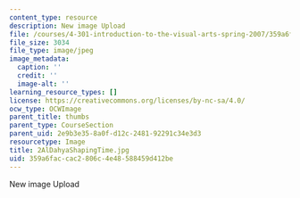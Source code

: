 ```yaml
---
content_type: resource
description: New image Upload
file: /courses/4-301-introduction-to-the-visual-arts-spring-2007/359a6faccac2806c4e48588459d412be_2AlDahyaShapingTime.jpg
file_size: 3034
file_type: image/jpeg
image_metadata:
  caption: ''
  credit: ''
  image-alt: ''
learning_resource_types: []
license: https://creativecommons.org/licenses/by-nc-sa/4.0/
ocw_type: OCWImage
parent_title: thumbs
parent_type: CourseSection
parent_uid: 2e9b3e35-8a0f-d12c-2481-92291c34e3d3
resourcetype: Image
title: 2AlDahyaShapingTime.jpg
uid: 359a6fac-cac2-806c-4e48-588459d412be
---
```

New image Upload